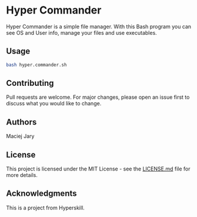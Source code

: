 # Hyper Commander

Hyper Commander is a simple file manager. With this Bash program you can see OS and User info, manage your files and use executables.

## Usage

```bash 
bash hyper.commander.sh
```

## Contributing

Pull requests are welcome. For major changes, please open an issue first to discuss what you would like to change.

## Authors

Maciej Jary

## License

This project is licensed under the MIT License - see the [LICENSE.md](LICENSE.md) file for more details.

## Acknowledgments

This is a project from Hyperskill.
